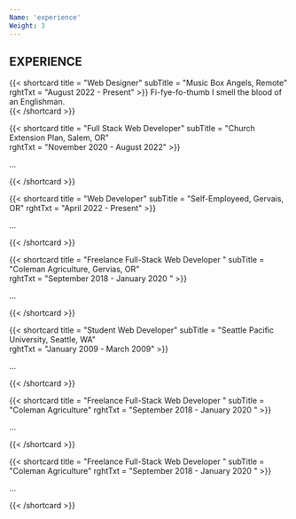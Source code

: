 ```yaml
---
Name: 'experience'
Weight: 3
---
```

## EXPERIENCE

{{< shortcard title = "Web Designer" subTitle = "Music Box Angels, Remote" 
    rghtTxt = "August 2022 - Present" >}}
  Fi-fye-fo-thumb I smell the blood of an Englishman.    
{{< /shortcard >}}  

{{< shortcard title = "Full Stack Web Developer" 
    subTitle = "Church Extension Plan, Salem, OR"  
    rghtTxt = "November 2020 - August 2022" >}}
    
   ...

{{< /shortcard >}}

{{< shortcard title = "Web Developer" subTitle = "Self-Employeed, Gervais, OR" 
    rghtTxt = "April 2022 - Present"  >}}
    
   ...

{{< /shortcard >}}

{{< shortcard title = "Freelance Full-Stack Web Developer " 
    subTitle = "Coleman Agriculture, Gervias, OR"  
    rghtTxt = "September 2018 - January 2020 " >}}
    
  ...

{{< /shortcard >}}

{{< shortcard title = "Student Web Developer" 
    subTitle = "Seattle Pacific University, Seattle, WA"  
    rghtTxt = "January 2009 - March 2009" >}}
    
  ...
  
{{< /shortcard >}}

{{< shortcard title = "Freelance Full-Stack Web Developer " subTitle = "Coleman Agriculture"  rghtTxt = "September 2018 - January 2020 " >}}
    
  ...
  
{{< /shortcard >}}

{{< shortcard title = "Freelance Full-Stack Web Developer " subTitle = "Coleman Agriculture"  rghtTxt = "September 2018 - January 2020 " >}}
    
  ...
  
{{< /shortcard >}}
